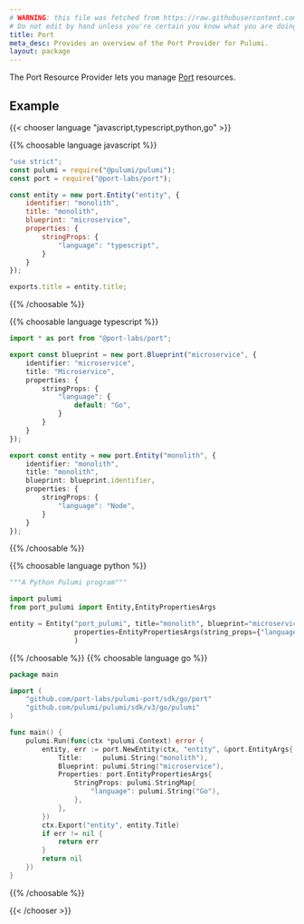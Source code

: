 ```yaml
---
# WARNING: this file was fetched from https://raw.githubusercontent.com/port-labs/pulumi-port/v2.10.1/docs/_index.md
# Do not edit by hand unless you're certain you know what you are doing!
title: Port
meta_desc: Provides an overview of the Port Provider for Pulumi.
layout: package
---
```


The Port Resource Provider lets you manage [Port](https://www.getport.io) resources.

## Example

{{< chooser language "javascript,typescript,python,go" >}}


{{% choosable language javascript %}}

```javascript
"use strict";
const pulumi = require("@pulumi/pulumi");
const port = require("@port-labs/port");

const entity = new port.Entity("entity", {
    identifier: "monolith",
    title: "monolith",
    blueprint: "microservice",
    properties: {
        stringProps: {
            "language": "typescript",
        }
    }
});

exports.title = entity.title;
```

{{% /choosable %}}

{{% choosable language typescript %}}

```typescript
import * as port from "@port-labs/port";

export const blueprint = new port.Blueprint("microservice", {
    identifier: "microservice",
    title: "Microservice",
    properties: {
        stringProps: {
            "language": {
                default: "Go",
            }
        }
    }
});

export const entity = new port.Entity("monolith", {
    identifier: "monolith",
    title: "monolith",
    blueprint: blueprint.identifier,
    properties: {
        stringProps: {
            "language": "Node",
        }
    }
});
```

{{% /choosable %}}

{{% choosable language python %}}

```python
"""A Python Pulumi program"""

import pulumi
from port_pulumi import Entity,EntityPropertiesArgs

entity = Entity("port_pulumi", title="monolith", blueprint="microservice",
                properties=EntityPropertiesArgs(string_props={"language": "python"}),
                )
```

{{% /choosable %}}
{{% choosable language go %}}

```go
package main

import (
	"github.com/port-labs/pulumi-port/sdk/go/port"
	"github.com/pulumi/pulumi/sdk/v3/go/pulumi"
)

func main() {
	pulumi.Run(func(ctx *pulumi.Context) error {
		entity, err := port.NewEntity(ctx, "entity", &port.EntityArgs{
			Title:     pulumi.String("monolith"),
			Blueprint: pulumi.String("microservice"),
			Properties: port.EntityPropertiesArgs{
				StringProps: pulumi.StringMap{
					"language": pulumi.String("Go"),
				},
			},
		})
		ctx.Export("entity", entity.Title)
		if err != nil {
			return err
		}
		return nil
	})
}
```

{{% /choosable %}}

{{< /chooser >}}
